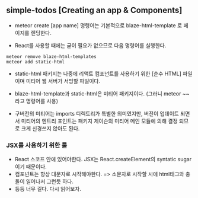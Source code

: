 ## simple-todos [Creating an app & Components]

- meteor create [app name] 명령어는 기본적으로 blaze-html-template 로 페이지를 렌딩한다.

- React를 사용할 때에는 굳이 필요가 없으므로 다음 명령어를 실행한다.

```
meteor remove blaze-html-templates
meteor add static-html
```
- static-html 패키지는 나중에 리액트 컴포넌트를 사용하기 위한 [순수 HTML] 파일이며 미티어 웹 서버가 서빙할 파일이다.

- blaze-html-template과 static-html은 미티어 패키지이다. (그러니 meteor ~~ 라고 명령어를 사용)

- 구버전의 미티어는 imports 디렉토리가 특별한 의미였지만, 버전이 업데이트 되면서 미티어의 엔트리 포인트는 패키지 제이슨의 미티어 메인 모듈에 의해 결정 되므로 크게 신경쓰지 않아도 된다.


### JSX를 사용하기 위한 룰
- React 스코프 안에 있어야한다. JSX는 React.createElement의 syntatic sugar이기 때문이다.
- 컴포넌트는 항상 대문자로 시작해야한다. => 소문자로 시작할 시에 html태그와 충돌이 일어나서 그런듯 하다.
- 등등 너무 길다. 다시 읽어보자.